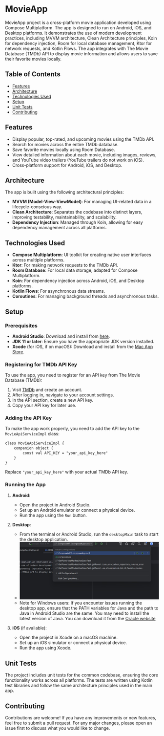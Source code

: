 # MovieApp

MovieApp project is a cross-platform movie application developed using Compose Multiplatform. The app is designed to run on Android, iOS,
and Desktop platforms. It demonstrates the use of modern development practices, including MVVM architecture, 
Clean Architecture principles, Koin for dependency injection, Room for local database management, Ktor for network requests, and Kotlin Flows. 
The app integrates with The Movie Database (TMDb) API to display movie information and allows users to save their favorite movies locally.

## Table of Contents

- [Features](#features)
- [Architecture](#architecture)
- [Technologies Used](#technologies-used)
- [Setup](#setup)
- [Unit Tests](#unit-tests)
- [Contributing](#contributing)

## Features

- Display popular, top-rated, and upcoming movies using the TMDb API.
- Search for movies across the entire TMDb database.
- Save favorite movies locally using Room Database.
- View detailed information about each movie, including images, reviews, and YouTube video trailers (YouTube trailers do not work on iOS).
- Cross-platform support for Android, iOS, and Desktop.

## Architecture

The app is built using the following architectural principles:

- **MVVM (Model-View-ViewModel)**: For managing UI-related data in a lifecycle-conscious way.
- **Clean Architecture**: Separates the codebase into distinct layers, improving testability, maintainability, and scalability.
- **Dependency Injection**: Managed through Koin, allowing for easy dependency management across all platforms.

## Technologies Used

- **Compose Multiplatform**: UI toolkit for creating native user interfaces across multiple platforms.
- **Ktor**: For making network requests to the TMDb API.
- **Room Database**: For local data storage, adapted for Compose Multiplatform.
- **Koin**: For dependency injection across Android, iOS, and Desktop platforms.
- **Kotlin Flows**: For asynchronous data streams.
- **Coroutines**: For managing background threads and asynchronous tasks.

## Setup

### Prerequisites

- **Android Studio**: Download and install from [here](https://developer.android.com/studio).
- **JDK 11 or later**: Ensure you have the appropriate JDK version installed.
- **Xcode** (for iOS, if on macOS): Download and install from the [Mac App Store](https://apps.apple.com/us/app/xcode/id497799835?mt=12).

### Registering for TMDb API Key

To use the app, you need to register for an API key from The Movie Database (TMDb):

1. Visit [TMDb](https://www.themoviedb.org/signup) and create an account.
2. After logging in, navigate to your account settings.
3. In the API section, create a new API key.
4. Copy your API key for later use.

### Adding the API Key

To make the app work properly, you need to add the API key to the `MovieApiServiceImpl` class:

```
class MovieApiServiceImpl {
    companion object {
        const val API_KEY = "your_api_key_here"
    }
}
```
Replace `"your_api_key_here"` with your actual TMDb API key.

### Running the App

1. **Android**:
    - Open the project in Android Studio.
    - Set up an Android emulator or connect a physical device.
    - Run the app using the `Run` button.

2. **Desktop**:
    - From the terminal or Android Studio, run the `desktopMain` task to start the desktop application.
    - ![App Screenshot](./images/desktop_run.png)
    - Note for Windows users: If you encounter issues running the desktop app, ensure that the PATH variables for Java and the path to Java in Android Studio are the same. You may need to install the latest version of Java. You can download it from the [Oracle website](https://www.oracle.com/java/technologies/downloads/)

3. **iOS** (if available):
    - Open the project in Xcode on a macOS machine.
    - Set up an iOS simulator or connect a physical device.
    - Run the app using Xcode.

## Unit Tests

The project includes unit tests for the common codebase, ensuring the core functionality works across all platforms. The tests are written using Kotlin test libraries and follow the same architecture principles used in the main app.

## Contributing

Contributions are welcome! If you have any improvements or new features, feel free to submit a pull request. For any major changes, please open an issue first to discuss what you would like to change.






